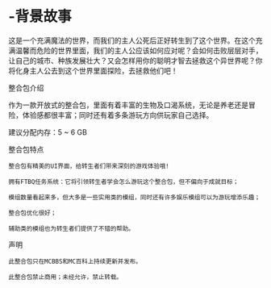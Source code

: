 # -背景故事

这是一个充满魔法的世界，而我们的主人公死后正好转生到了这个世界。在这个充满温馨而危险的世界里面，我们的主人公应该如何应对呢？会如何击败层层对手，让自己的城市、种族发展壮大？又会怎样用你的聪明才智去拯救这个异世界呢？你将化身主人公去到这个世界里面探险，去拯救他们吧！

整合包介绍

作为一款开放式的整合包，里面有着丰富的生物及口渴系统，无论是养老还是冒险，体验感都很丰富；同时还有着多条游玩方向供玩家自己选择。

建议分配内存：5 ~ 6 GB

整合包特点

    整合包有精美的UI界面，给转生者们带来深刻的游戏体验哦!

    拥有FTBQ任务系统：它将引领转生者学会怎么游玩这个整合包，但不偏向于成就目标；

    模组数量看起来多，但大多是一些实用类的模组，同时还有许多娱乐模组可以为游玩增添乐趣；

    整合包优化很好；

    辅助类的模组也为转生者们提供了不错的帮助。

声明

    此整合包只在MCBBS和MC百科上持续更新并发布。

    此整合包禁止商用；未经允许，禁止转载。
